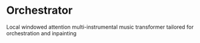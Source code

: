 # Orchestrator
Local windowed attention multi-instrumental music transformer tailored for orchestration and inpainting
